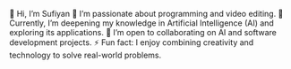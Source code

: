 👋 Hi, I’m Sufiyan
👀 I’m passionate about programming and video editing.
🌱 Currently, I’m deepening my knowledge in Artificial Intelligence (AI) and exploring its applications.
💞️ I’m open to collaborating on AI and software development projects.
⚡ Fun fact: I enjoy combining creativity and technology to solve real-world problems.
<!---
sufiyansksn/sufiyansksn is a ✨ special ✨ repository because its `README.md` (this file) appears on your GitHub profile.
You can click the Preview link to take a look at your changes.
--->
